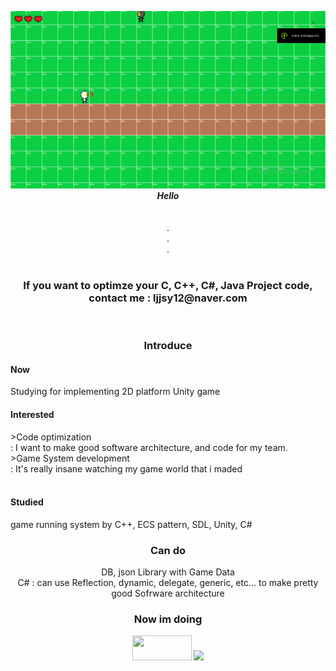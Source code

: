 
<p align="center">
  <img src="https://github.com/UserYoungJoon/UserYoungJoon/blob/main/ezgif-2-36161fcca3ce.gif" width="700" />
  <br />
  <em><b>Hello </b></em>
  <br />
  <br />
  <br />
  .<br />
  .<br />
  .<br />
  <br />
  <h3 align="center"> If you want to optimze your C, C++, C#, Java Project code, contact me : ljjsy12@naver.com </h3>  
  <br>
  <h3 align="center"> Introduce </h3>
  
  <p align="center"> 
    <h4>Now</h4> 
      Studying for implementing 2D platform Unity game 
    <h4>Interested</h4> 
      >Code optimization<br/>
        : I want to make good software architecture, and code for my team. </br>
      >Game System development<br/>
        : It's really insane watching my game world that i maded</br>
    <br /> 
    <h4 >Studied</h4> 
    game running system by C++, ECS pattern, SDL, Unity, C#
  </p>
  
  <h3 align="center">Can do</h3>
  <p align="center"> 
    DB, json Library with Game Data<br/>
    C# : can use Reflection, dynamic, delegate, generic, etc... to make pretty good Sofrware architecture
  
  </p>
  <h3 align="center">Now im doing</h3>
  <p align="center">
  <img src="https://img.shields.io/badge/C++-F7DF1E?style=for-the-badge&logo=C++&logoColor=black" width="95" height = "40"/>
  <img src="https://img.shields.io/badge/Unity-2D&3D-blue?logo=Unity&logoColor=black" width="95" />
  </p>
  
  
  
</p>
